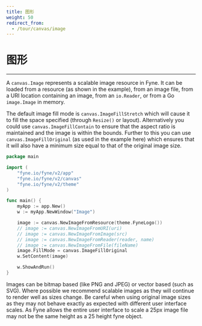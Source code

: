 ```yaml
---
title: 图形
weight: 50
redirect_from:
  - /tour/canvas/image
---
```


# 图形
---


A `canvas.Image` represents a scalable image resource in Fyne.
It can be loaded from a resource (as shown in the example), from an
image file, from a URI location containing an image, from an `io.Reader`, or from a Go `image.Image` in memory.

The default image fill mode is `canvas.ImageFillStretch` which will
cause it to fill the space specified (through `Resize()` or layout).
Alternatively you could use `canvas.ImageFillContain` to ensure that
the aspect ratio is maintained and the image is within the bounds.
Further to this you can use `canvas.ImageFillOriginal` (as used
in the example here) which ensures that it will also have a minimum size
equal to that of the original image size.

```go
package main

import (
	"fyne.io/fyne/v2/app"
	"fyne.io/fyne/v2/canvas"
	"fyne.io/fyne/v2/theme"
)

func main() {
	myApp := app.New()
	w := myApp.NewWindow("Image")

	image := canvas.NewImageFromResource(theme.FyneLogo())
	// image := canvas.NewImageFromURI(uri)
	// image := canvas.NewImageFromImage(src)
	// image := canvas.NewImageFromReader(reader, name)
	// image := canvas.NewImageFromFile(fileName)
	image.FillMode = canvas.ImageFillOriginal
	w.SetContent(image)

	w.ShowAndRun()
}
```

Images can be bitmap based (like PNG and JPEG) or vector based
(such as SVG). Where possible we recommend scalable images as they will
continue to render well as sizes change.
Be careful when using original image sizes as they may not
behave exactly as expected with different user interface scales.
As Fyne allows the entire user interface to scale a 25px image file
may not be the same height as a 25 height fyne object.
